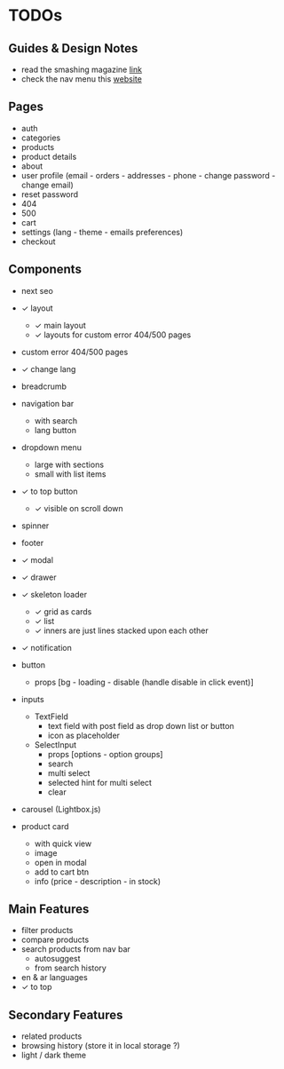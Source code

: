 # TODOs

## Guides & Design Notes

- read the smashing magazine [link](https://www.smashingmagazine.com/2020/11/best-practices-ecommerce-ui-design/)
- check the nav menu this [website](https://webflow.com/ecommerce-ui-kit-prospero)

## Pages

- auth
- categories
- products
- product details
- about
- user profile (email - orders - addresses - phone - change password - change email)
- reset password
- 404
- 500
- cart
- settings (lang - theme - emails preferences)
- checkout

## Components

- next seo

- ✓ layout
	- ✓ main layout
	- ✓ layouts for custom error 404/500 pages 

- custom error 404/500 pages

- ✓ change lang

- breadcrumb

- navigation bar
	- with search
	- lang button
	
- dropdown menu
  - large with sections
  - small with list items

- ✓ to top button
	- ✓ visible on scroll down

- spinner

- footer

- ✓ modal
- ✓ drawer

- ✓ skeleton loader
	- ✓ grid as cards
	- ✓ list
	- ✓ inners are just lines stacked upon each other
	
- ✓ notification

- button
  - props [bg - loading - disable (handle disable in click event)]
	
- inputs
  - TextField
    - text field with post field as drop down list or button
    - icon as placeholder
  - SelectInput
    - props [options - option groups]
    - search
    - multi select
    - selected hint for multi select
    - clear
		
- carousel (Lightbox.js)

- product card
  - with quick view
  - image
  - open in modal
  - add to cart btn
  - info (price - description - in stock)

## Main Features

- filter products
- compare products
- search products from nav bar
	- autosuggest
	- from search history
- en & ar languages
- ✓ to top

## Secondary Features

- related products
- browsing history (store it in local storage ?)
- light / dark theme
